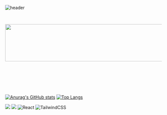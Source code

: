 
![header](https://capsule-render.vercel.app/api?type=waving&height=180&color=gradient&text=ChaeWoo%20Song&fontSize=50&animation=fadeIn&reversal=false&desc=I'm%20nothing%20without%20passion.&textBg=false&descSize=20&descAlign=27&descAlignY=32)

<p>&nbsp;</p>
<a href="https://github.com/devxb/gitanimals">
  <img src="https://render.gitanimals.org/lines/{IBORY-PURPLE}?pet-id=727099468196652628" width="1000" height="120"/>
</a>
<p>&nbsp;</p>
<p>&nbsp;</p>
<p>&nbsp;</p>

[![Anurag's GitHub stats](https://github-readme-stats.vercel.app/api?username=IBORY-PURPLE)](https://github.com/anuraghazra/github-readme-stats)
[![Top Langs](https://github-readme-stats.vercel.app/api/top-langs/?username=IBORY-PURPLE&layout=donut)](https://github.com/anuraghazra/github-readme-stats)

<!--
**IBORY-PURPLE/IBORY-PURPLE** is a ✨ _special_ ✨ repository because its `README.md` (this file) appears on your GitHub profile.

Here are some ideas to get you started:

- 🔭 I’m currently working on ...
- 🌱 I’m currently learning ...
- 👯 I’m looking to collaborate on ...
- 🤔 I’m looking for help with ...
- 💬 Ask me about ...
- 📫 How to reach me: ...
- 😄 Pronouns: ...
- ⚡ Fun fact: ...
-->
<a href="" target="_blank"><img src="https://img.shields.io/badge/Python-3776AB?style=flat-square&logo=Python&logoColor=white"/></a>
<a href="" target="_blank"><img src="https://img.shields.io/badge/JavaScript-F7DF1E?style=flat-square&logo=JavaScript&logoColor=white"/></a>
![React](https://img.shields.io/badge/React-20232A?style=flat-square&logo=React&logoColor=61DAFB)
![TailwindCSS](https://img.shields.io/badge/TailwindCSS-06B6D4?style=flat-square&logo=tailwindcss&logoColor=white)




